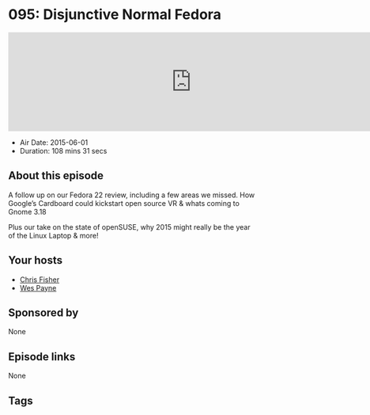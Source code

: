 # 095: Disjunctive Normal Fedora

<iframe src="https://player.fireside.fm/v2/RUkczH-V+UQp6e_km?theme=dark" width="740" height="200" frameborder="0" scrolling="no"></iframe>

* Air Date: 2015-06-01
* Duration: 108 mins 31 secs

## About this episode

A follow up on our Fedora 22 review, including a few areas we missed. How Google’s Cardboard could kickstart open source VR & whats coming to Gnome 3.18

Plus our take on the state of openSUSE, why 2015 might really be the year of the Linux Laptop & more!

## Your hosts
* [Chris Fisher](https://linuxunplugged.com/hosts/chrislas)
* [Wes Payne](https://linuxunplugged.com/hosts/wes)

## Sponsored by

None



## Episode links

None



## Tags

